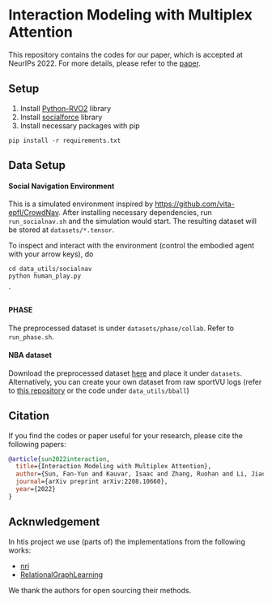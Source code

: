 # Interaction Modeling with Multiplex Attention 
This repository contains the codes for our paper, which is accepted at NeurIPs 2022. 
For more details, please refer to the [paper](https://arxiv.org/abs/1909.13165).

## Setup
1. Install [Python-RVO2](https://github.com/sybrenstuvel/Python-RVO2) library
2. Install [socialforce](https://github.com/ChanganVR/socialforce) library
3. Install necessary packages with pip
```
pip install -r requirements.txt
```

## Data Setup

#### Social Navigation Environment ####
This is a simulated environment inspired by
https://github.com/vita-epfl/CrowdNav.
After installing necessary dependencies, run `run_socialnav.sh` and
the simulation would start. The resulting dataset will be stored at `datasets/*.tensor`.

To inspect and interact with the environment (control the embodied agent with
your arrow keys), do
```
cd data_utils/socialnav
python human_play.py
```
`
#### PHASE ####
The preprocessed dataset is under `datasets/phase/collab`.
Refer to `run_phase.sh`.

#### NBA dataset ####
Download the preprocessed dataset [here](https://drive.google.com/file/d/1eJbDHy3fOHfzOStf-jSuYCz_YQloQU3s/view?usp=sharing) and place it under `datasets`. 
Alternatively, you can create your own dataset from raw sportVU logs (refer to [this repository](https://github.com/linouk23/NBA-Player-Movements) or the code under `data_utils/bball`)



## Citation
If you find the codes or paper useful for your research, please cite the following papers:
```bibtex
@article{sun2022interaction,
  title={Interaction Modeling with Multiplex Attention},
  author={Sun, Fan-Yun and Kauvar, Isaac and Zhang, Ruohan and Li, Jiachen and Kochenderfer, Mykel and Wu, Jiajun and Haber, Nick},
  journal={arXiv preprint arXiv:2208.10660},
  year={2022}
}
```

## Acknwledgement 
In htis project we use (parts of) the implementations from the following works:

- [nri](https://github.com/ethanfetaya/NRI)
- [RelationalGraphLearning](https://github.com/ChanganVR/RelationalGraphLearning)

We thank the authors for open sourcing their methods.
